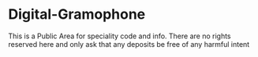# Digital-Gramophone 
This is a Public Area for speciality code and info.
There are no rights reserved here and only ask that 
any deposits be free of any harmful intent
